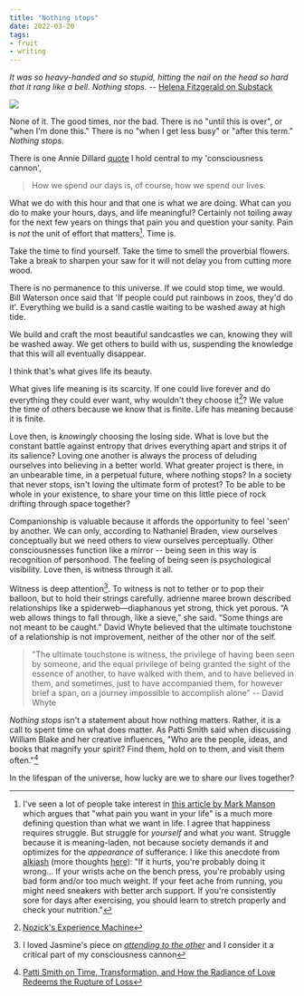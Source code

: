 ```yaml
---
title: "Nothing stops"
date: 2022-03-20
tags:
- fruit
- writing
---
```


*It was so heavy-handed and so stupid, hitting the nail on the head so hard that it rang like a bell. Nothing stops.* -- [Helena Fitzgerald on Substack](https://griefbacon.substack.com/p/nothing-stops?utm_source=url&curius=1294)

![](thoughts/images/Nothing%20Stops.png)

None of it. The good times, nor the bad. There is no "until this is over", or "when I'm done this." There is no "when I get less busy" or "after this term." *Nothing stops.*

There is one Annie Dillard [quote](thoughts/quotes.md) I hold central to my 'consciousness cannon',

> How we spend our days is, of course, how we spend our lives. 

What we do with this hour and that one is what we are doing. What can you do to make your hours, days, and life meaningful? Certainly not toiling away for the next few years on things that pain you and question your sanity. Pain is *not* the unit of effort that matters[^4]. Time is.

Take the time to find yourself. Take the time to smell the proverbial flowers. Take a break to sharpen your saw for it will not delay you from cutting more wood.

There is no permanence to this universe. If we could stop time, we would. Bill Waterson once said that 'If people could put rainbows in zoos, they'd do it'. Everything we build is a sand castle waiting to be washed away at high tide.

We build and craft the most beautiful sandcastles we can, knowing they will be washed away. We get others to build with us, suspending the knowledge that this will all eventually disappear.

I think that's what gives life its beauty.

What gives life meaning is its scarcity. If one could live forever and do everything they could ever want, why wouldn't they choose it[^1]? We value the time of others because we know that is finite. Life has meaning because it is finite.

Love then, is *knowingly* choosing the losing side. What is love but the constant battle against entropy that drives everything apart and strips it of its salience? Loving one another is always the process of deluding ourselves into believing in a better world. What greater project is there, in an unbearable time, in a perpetual future, where nothing stops? In a society that never stops, isn't loving the ultimate form of protest? To be able to be whole in your existence, to share your time on this little piece of rock drifting through space together?

Companionship is valuable because it affords the opportunity to feel 'seen' by another. We can only, according to Nathaniel Braden, view ourselves conceptually but we need others to view ourselves perceptually. Other consciousnesses function like a mirror -- being seen in this way is recognition of personhood. The feeling of being seen is psychological visibility. Love then, is witness through it all.

Witness is deep attention[^5]. To witness is not to tether or to pop their balloon, but to hold their strings carefully. adrienne maree brown described relationships like a spiderweb—diaphanous yet strong, thick yet porous. “A web allows things to fall through, like a sieve,” she said. “Some things are not meant to be caught.” David Whyte believed that the ultimate touchstone of a relationship is not improvement, neither of the other nor of the self. 

> "The ultimate touchstone is witness, the privilege of having been seen by someone, and the equal privilege of being granted the sight of the essence of another, to have walked with them, and to have believed in them, and sometimes, just to have accompanied them, for however brief a span, on a journey impossible to accomplish alone" -- David Whyte

*Nothing stops* isn't a statement about how nothing matters. Rather, it is a call to spent time on what does matter. As Patti Smith said when discussing William Blake and her creative influences, "Who are the people, ideas, and books that magnify your spirit? Find them, hold on to them, and visit them often."[^3]

In the lifespan of the universe, how lucky are we to share our lives together? 

[^1]: [Nozick's Experience Machine](thoughts/Nozick's%20Experience%20Machine.md)
[^2]: Bill Waterson
[^3]: [Patti Smith on Time, Transformation, and How the Radiance of Love Redeems the Rupture of Loss](https://www.themarginalian.org/2015/10/19/patti-smith-m-train-loss-time/)
[^4]: I've seen a lot of people take interest in [this article by Mark Manson](https://markmanson.net/question) which argues that "what pain you want in your life" is a much more defining question than what we want in life. I agree that happiness requires struggle. But struggle for *yourself* and what *you* want. Struggle because it is meaning-laden, not because society demands it and optimizes for the *appearance* of sufferance. I like this anecdote from [alkjash](https://www.lesswrong.com/posts/bx3gkHJehRCYZAF3r/pain-is-not-the-unit-of-effort) (more thoughts [here](thoughts/pain.md)): "If it hurts, you're probably doing it wrong... If your wrists ache on the bench press, you're probably using bad form and/or too much weight. If your feet ache from running, you might need sneakers with better arch support. If you're consistently sore for days after exercising, you should learn to stretch properly and check your nutrition."
[^5]: I loved Jasmine's piece on *[attending to the other](https://jasminewang.substack.com/p/attending-to-the-other)* and I consider it a critical part of my consciousness cannon